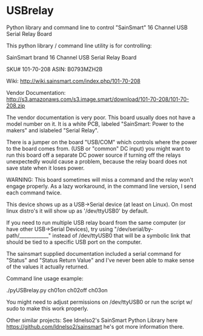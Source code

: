 # USBrelay
Python library and command line to control "SainSmart" 16 Channel USB Serial Relay Board

This python library / command line utility is for controlling:

SainSmart brand 16 Channel USB Serial Relay Board  

SKU# 101-70-208  ASIN: B0793MZH2B

Wiki: http://wiki.sainsmart.com/index.php/101-70-208 

Vendor Documentation: http://s3.amazonaws.com/s3.image.smart/download/101-70-208/101-70-208.zip 

The vendor documentation is very poor.
This board usually does not have a model number on it.  It is a white PCB, labeled "SainSmart:  Power to the makers" and islabeled "Serial Relay".



There is a jumper on the board "USB/COM" which controls where the power to the board comes from. (USB or "common" DC input) you might want to run this board off a separate DC power source if turning off the relays unexpectedly would cause a problem, because the relay board does not save state when it loses power. 


WARNING: This board sometimes will miss a command and the relay won't engage properly.  As a lazy workaround, in the command line version, I send each command twice.  

This device shows up as a USB->Serial device (at least on Linux).   On most linux distro's it will show up as '/dev/ttyUSB0' by default.

If you need to run multiple USB relay board from the same computer (or have other USB->Serial Devices), try using "/dev/serial/by-path/____________" instead of /dev/ttyUSB0  that will be a symbolic link that should be tied to a specific USB port on the computer. 

The sainsmart supplied documentation included a serial command for "Status" and "Status Return Value" and I've never been able to make sense of the values it actually returned.  


Command line usage example:

./pyUSBrelay.py ch01on ch02off ch03on 

You might need to adjust permissions on /dev/ttyUSB0 or run the script w/ sudo to make this work properly. 



Other similar projects: 
See ldnelso2's SainSmart Python Library here https://github.com/ldnelso2/sainsmart he's got more information there. 
